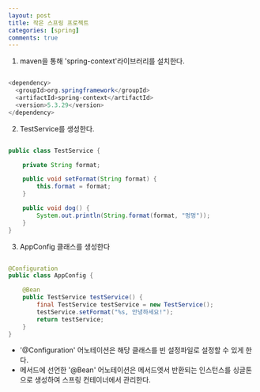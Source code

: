 ```yaml
---
layout: post
title: 작은 스프링 프로젝트
categories: [spring]
comments: true
---
```


1. maven을 통해 'spring-context'라이브러리를 설치한다.

```java

<dependency>
  <groupId>org.springframework</groupId>
  <artifactId>spring-context</artifactId>
  <version>5.3.29</version>
</dependency>

```

2. TestService를 생성한다.

```java

public class TestService {

    private String format;

    public void setFormat(String format) {
        this.format = format;
    }

    public void dog() {
        System.out.println(String.format(format, "멍멍"));
    }
}

```

3. AppConfig 클래스를 생성한다

```java

@Configuration
public class AppConfig {

    @Bean
    public TestService testService() {
        final TestService testService = new TestService();
        testService.setFormat("%s, 안녕하세요!");
        return testService;
    }
}

```

- '@Configuration' 어노테이션은 해당 클래스를 빈 설정파일로 설정할 수 있게 한다.
- 메서드에 선언한 '@Bean' 어노테이션은 메서드엣서 반환되는 인스턴스를 싱글톤으로 생성하여 스프링 컨테이너에서 관리한다.
